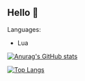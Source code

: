 ## Hello 👋

Languages:

- Lua

[![Anurag's GitHub stats](https://github-readme-stats.vercel.app/api?username=AragornElessar1973&hide=contribs,prs&show_icons=true&theme=tokyonight)](https://github.com/anuraghazra/github-readme-stats)

[![Top Langs](https://github-readme-stats.vercel.app/api/top-langs/?username=AragornElessar1973)](https://github.com/anuraghazra/github-readme-stats)
